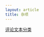 ```yaml
---
layout: article
title: 杂项
---
```

[评论文本分类](https://qiuuu1504.github.io/2024/07/06/%E8%AF%84%E8%AE%BA%E6%96%87%E6%9C%AC%E5%88%86%E7%B1%BB.html)